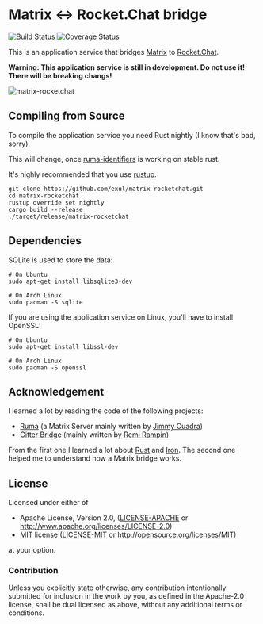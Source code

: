 # Matrix <-> Rocket.Chat bridge

[![Build Status](https://travis-ci.org/exul/matrix-rocketchat.svg?branch=master)](https://travis-ci.org/exul/matrix-rocketchat)
[![Coverage Status](https://coveralls.io/repos/github/exul/matrix-rocketchat/badge.svg?branch=master)](https://coveralls.io/github/exul/matrix-rocketchat?branch=master)

This is an application service that bridges [Matrix](https://matrix.org) to
[Rocket.Chat](https://rocket.chat).

**Warning: This application service is still in development. Do not use it!
There will be breaking changs!**

![matrix-rocketchat](https://cloud.githubusercontent.com/assets/1886214/24167507/457d5ea2-0e77-11e7-8102-c14e4c04e4dd.png)


## Compiling from Source

To compile the application service you need Rust nightly (I know that's bad,
sorry).

This will change, once [ruma-identifiers](https://github.com/ruma/ruma-identifiers)
is working on stable rust.

It's highly recommended that you use [rustup](https://www.rustup.rs).

```
git clone https://github.com/exul/matrix-rocketchat.git
cd matrix-rocketchat
rustup override set nightly
cargo build --release
./target/release/matrix-rocketchat
```

## Dependencies

SQLite is used to store the data:

```
# On Ubuntu
sudo apt-get install libsqlite3-dev

# On Arch Linux
sudo pacman -S sqlite
```

If you are using the application service on Linux, you'll have to install OpenSSL:

```
# On Ubuntu
sudo apt-get install libssl-dev

# On Arch Linux
sudo pacman -S openssl
```

## Acknowledgement

I learned a lot by reading the code of the following projects:
* [Ruma](https://github.com/ruma/ruma) (a Matrix Server mainly written by
  [Jimmy Cuadra](https://github.com/jimmycuadra))
* [Gitter Bridge](https://github.com/remram44/matrix-appservice-gitter-twisted)
  (mainly written by [Remi Rampin](https://github.com/remram44))

From the first one I learned a lot about [Rust](https://www.rust-lang.org) and
[Iron](https://github.com/iron/iron). The second one helped me to understand
how a Matrix bridge works.

## License

Licensed under either of

 * Apache License, Version 2.0, ([LICENSE-APACHE](LICENSE-APACHE) or
   http://www.apache.org/licenses/LICENSE-2.0)
 * MIT license ([LICENSE-MIT](LICENSE-MIT) or
   http://opensource.org/licenses/MIT)

at your option.

### Contribution

Unless you explicitly state otherwise, any contribution intentionally submitted
for inclusion in the work by you, as defined in the Apache-2.0 license, shall
  be dual licensed as above, without any additional terms or conditions.
